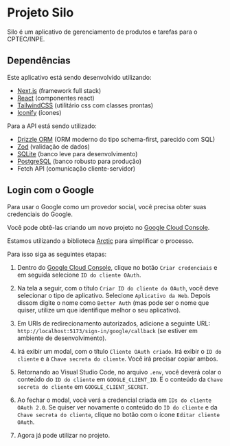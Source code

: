 # Projeto Silo

Silo é um aplicativo de gerenciamento de produtos e tarefas para o CPTEC/INPE.

## Dependências

Este aplicativo está sendo desenvolvido utilizando:

- [Next.js](https://nextjs.org/) (framework full stack)
- [React](https://react.dev/) (componentes react)
- [TailwindCSS](https://tailwindcss.com/) (utilitário css com classes prontas)
- [Iconify](https://iconify.design/docs/usage/css/tailwind/tailwind4/) (ícones)

Para a API está sendo utilizado:

- [Drizzle ORM](https://orm.drizzle.team/) (ORM moderno do tipo schema-first, parecido com SQL)
- [Zod](https://zod.dev/) (validação de dados)
- [SQLite](https://www.sqlite.org/) (banco leve para desenvolvimento)
- [PostgreSQL](https://www.postgresql.org/) (banco robusto para produção)
- Fetch API (comunicação cliente-servidor)

## Login com o Google

Para usar o Google como um provedor social, você precisa obter suas credenciais do Google.

Você pode obtê-las criando um novo projeto no [Google Cloud Console](https://console.cloud.google.com/apis/dashboard).

Estamos utilizando a biblioteca [Arctic](https://arcticjs.dev/providers/google) para simplificar o processo.

Para isso siga as seguintes etapas:

1. Dentro do [Google Cloud Console](https://console.cloud.google.com/apis/dashboard), clique no botão `Criar credenciais` e em seguida selecione `ID do cliente OAuth`.

2. Na tela a seguir, com o título `Criar ID do cliente do OAuth`, você deve selecionar o tipo de aplicativo. Selecione `Aplicativo da Web`. Depois dissom digite o nome como `Better Auth` (mas pode ser o nome que quiser, utilize um que identifique melhor o seu aplicativo).

3. Em URIs de redirecionamento autorizados, adicione a seguinte URL: `http://localhost:5173/sign-in/google/callback` (se estiver em ambiente de desenvolvimento).

4. Irá exibir um modal, com o título `Cliente OAuth criado`. Irá exibir o `ID do cliente` e a `Chave secreta do cliente`. Você irá precisar copiar ambos.

5. Retornando ao Visual Studio Code, no arquivo `.env`, você deverá colar o conteúdo do `ID do cliente` em `GOOGLE_CLIENT_ID`. E o conteúdo da `Chave secreta do cliente` em `GOOGLE_CLIENT_SECRET`.

6. Ao fechar o modal, você verá a credencial criada em `IDs do cliente OAuth 2.0`. Se quiser ver novamente o conteúdo do `ID do cliente` e da `Chave secreta do cliente`, clique no botão com o ícone `Editar cliente OAuth`.

7. Agora já pode utilizar no projeto.
